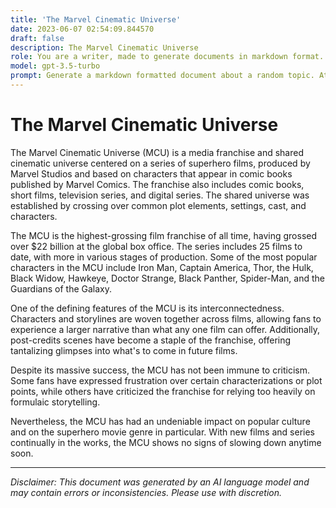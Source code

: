 ```yaml
---
title: 'The Marvel Cinematic Universe'
date: 2023-06-07 02:54:09.844570
draft: false
description: The Marvel Cinematic Universe
role: You are a writer, made to generate documents in markdown format. It is very important that all of the documents you generate are in valid markdown format.
model: gpt-3.5-turbo
prompt: Generate a markdown formatted document about a random topic. At the bottom, include a disclaimer explaining that the document was generated by you. The first line of the document should be the title. Make sure that the entire document is in proper markdown format, using a mix of various tags to make the document visually appealing.
---
```


# The Marvel Cinematic Universe

The Marvel Cinematic Universe (MCU) is a media franchise and shared cinematic universe centered on a series of superhero films, produced by Marvel Studios and based on characters that appear in comic books published by Marvel Comics. The franchise also includes comic books, short films, television series, and digital series. The shared universe was established by crossing over common plot elements, settings, cast, and characters.

The MCU is the highest-grossing film franchise of all time, having grossed over $22 billion at the global box office. The series includes 25 films to date, with more in various stages of production. Some of the most popular characters in the MCU include Iron Man, Captain America, Thor, the Hulk, Black Widow, Hawkeye, Doctor Strange, Black Panther, Spider-Man, and the Guardians of the Galaxy.

One of the defining features of the MCU is its interconnectedness. Characters and storylines are woven together across films, allowing fans to experience a larger narrative than what any one film can offer. Additionally, post-credits scenes have become a staple of the franchise, offering tantalizing glimpses into what's to come in future films.

Despite its massive success, the MCU has not been immune to criticism. Some fans have expressed frustration over certain characterizations or plot points, while others have criticized the franchise for relying too heavily on formulaic storytelling.

Nevertheless, the MCU has had an undeniable impact on popular culture and on the superhero movie genre in particular. With new films and series continually in the works, the MCU shows no signs of slowing down anytime soon.

---

*Disclaimer: This document was generated by an AI language model and may contain errors or inconsistencies. Please use with discretion.*